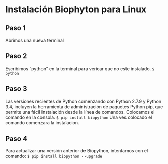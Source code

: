 # Instalación Biophyton para Linux
## Paso 1
Abrimos una nueva terminal
## Paso 2
Escribimos “python” en la terminal para vericar que no este instalado.
`$ python`
## Paso 3
Las versiones recientes de Python comenzando con Python 2.7.9 y Python 3.4, incluyen la herramienta de administración de paquetes Python pip, que permite una fácil instalación desde la línea de comandos. Colocamos el comando en la consola.
 `$ pip install biopython`
Una ves colocado el comando comenzara la instalacion.
## Paso 4
Para actualizar una versión anterior de Biopython, intentamos con el comando:
 `$ pip install biopython --upgrade`
